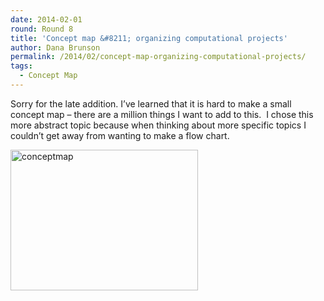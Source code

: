 ```yaml
---
date: 2014-02-01
round: Round 8
title: 'Concept map &#8211; organizing computational projects'
author: Dana Brunson
permalink: /2014/02/concept-map-organizing-computational-projects/
tags:
  - Concept Map
---
```

Sorry for the late addition. I&#8217;ve learned that it is hard to make a small concept map &#8211; there are a million things I want to add to this.  I chose this more abstract topic because when thinking about more specific topics I couldn&#8217;t get away from wanting to make a flow chart.

[<img class="alignnone size-medium wp-image-5753" alt="conceptmap" src="/software-carpentry-training-website/uploads/2014/02/conceptmap-300x225.png" width="300" height="225" />][1]

 [1]: /software-carpentry-training-website/uploads/2014/02/conceptmap.png
